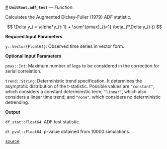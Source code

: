 <a id='UnitRoot.adf_test' href='#UnitRoot.adf_test'>#</a>
**`UnitRoot.adf_test`** &mdash; *Function*.



Calculates the Augmented Dickey-Fuller (1979) ADF statistic.

$$
  \Delta y_t = \alpha*y_{t-1} + \sum^{pmax}_{j=1} \beta_j*\Delta y_{t-j}
$$

**Required Input Parameters**

`y::Vector{Float64}`: Observed time series in vector form.

**Optional Input Parameters**

`pmax::Int`: Maximum number of lags to be considered in the correction for serial correlation.

`trend::String`: Deterministic trend specification. It determines the asymptotic distribution of the t-statistic. Possible values are `"constant"`, which considers a constant deterministic term; `"linear"`, which also considers a linear time trend; and `"none"`, which considers no deterministic detrending.

**Output**

`df_stat::Float64`: ADF test statistic.

`df_pval::Float64`: p-value obtained from 10000 simulations.


<a target='_blank' href='https://github.com/p-chaim/UnitRoot.jl/tree/61100876c17fa088d9cdb045021baf18a0be3314/src/adf.jl#L63-L85' class='documenter-source'>source</a><br>

